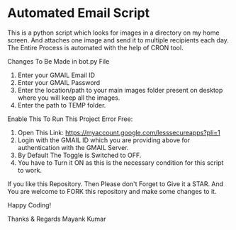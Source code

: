 # Automated Email Script
This is a python script which looks for images in a directory on my home screen. And attaches one image and send it to multiple recipients each day. The Entire Process is automated with the help of CRON tool. 

Changes To Be Made in bot.py File
1. Enter your GMAIL Email ID
2. Enter your GMAIL Password
3. Enter the location/path to your main images folder present on desktop where you will keep all the images.
4. Enter the path to TEMP folder.

Enable This To Run This Project Error Free:
1. Open This Link: https://myaccount.google.com/lesssecureapps?pli=1
2. Login with the GMAIL ID which you are providing above for authentication with the GMAIL Server.
3. By Default The Toggle is Switched to OFF.
4. You have to Turn it ON as this is the necessary condition for this script to work.

If you like this Repository. Then Please don't Forget to Give it a STAR.
And You are welcome to FORK this repository and make some changes to it.

Happy Coding!

Thanks & Regards
Mayank Kumar
